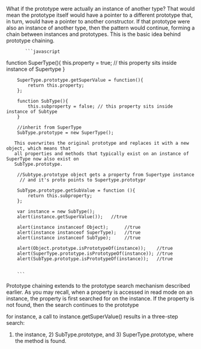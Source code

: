 
What if the prototype were actually an instance of another type?
That would mean the prototype itself would have a pointer to a different prototype that, in turn,
would have a pointer to another constructor. If that prototype were also an instance of another
type, then the pattern would continue, forming a chain between instances and prototypes. This is
the basic idea behind prototype chaining.

           ```javascript
 
  function SuperType(){
            this.property = true; // this property sits inside instance of Supertype
        }
        
        SuperType.prototype.getSuperValue = function(){
            return this.property; 
        };
        
        function SubType(){
            this.subproperty = false; // this property sits inside instance of Subtype
        }
        
        //inherit from SuperType
        SubType.prototype = new SuperType();
       
       This overwrites the original prototype and replaces it with a new object, which means that 
       all properties and methods that typically exist on an instance of SuperType now also exist on 
       SubType.prototype.
        
        //Subtype.prototype object gets a property from Supertype instance 
         // and it's proto points to Supertype.prototypr
        
        SubType.prototype.getSubValue = function (){
            return this.subproperty;
        };
        
        var instance = new SubType();
        alert(instance.getSuperValue());   //true
       
        alert(instance instanceof Object);      //true
        alert(instance instanceof SuperType);   //true
        alert(instance instanceof SubType);     //true

        alert(Object.prototype.isPrototypeOf(instance));    //true
        alert(SuperType.prototype.isPrototypeOf(instance)); //true
        alert(SubType.prototype.isPrototypeOf(instance));   //true
        
  
        ```



        
        
 Prototype chaining extends to the prototype search mechanism described earlier. As you may
recall, when a property is accessed in read mode on an instance, the property is first searched for
on the instance. If the property is not found, then the search continues to the prototype

for instance, a call to instance.getSuperValue() results in a
three-step search:
1) the instance, 2) SubType.prototype, and 3) SuperType.prototype,
where the method is found.










        
        
        
        
        
        
